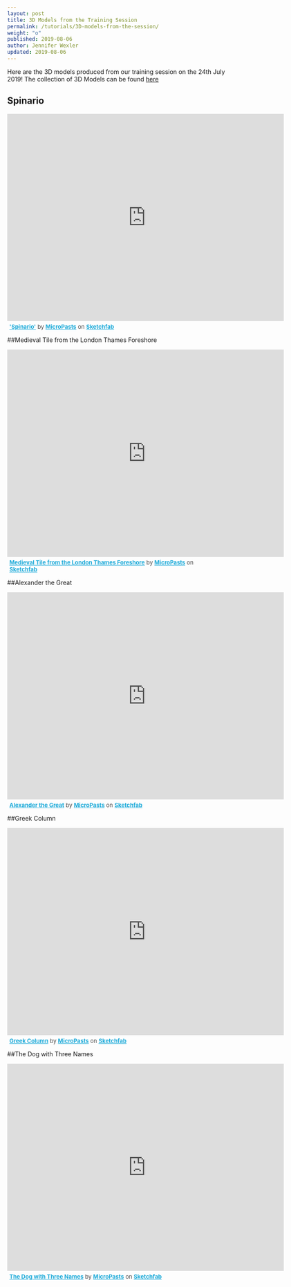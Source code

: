 ```yaml
---
layout: post
title: 3D Models from the Training Session
permalink: /tutorials/3D-models-from-the-session/
weight: "o"
published: 2019-08-06
author: Jennifer Wexler
updated: 2019-08-06
---
```


Here are the 3D models produced from our training session on the 24th July 2019!
The collection of 3D Models can be found [here](https://sketchfab.com/micropasts/collections/festival-of-archaeology-3d-training)

## Spinario
<div class="sketchfab-embed-wrapper">
    <iframe title="A 3D model" width="640" height="480" src="https://sketchfab.com/models/1e2aa0e8047b4cdfa9a30d8fa4fcf7ec/embed" frameborder="0" allow="autoplay; fullscreen; vr" mozallowfullscreen="true" webkitallowfullscreen="true"></iframe>

<p style="font-size: 13px; font-weight: normal; margin: 5px; color: #4A4A4A;">
    <a href="https://sketchfab.com/3d-models/spinario-1e2aa0e8047b4cdfa9a30d8fa4fcf7ec?utm_medium=embed&utm_source=website&utm_campaign=share-popup" target="_blank" style="font-weight: bold; color: #1CAAD9;">&#39;Spinario&#39;</a>
    by <a href="https://sketchfab.com/micropasts?utm_medium=embed&utm_source=website&utm_campaign=share-popup" target="_blank" style="font-weight: bold; color: #1CAAD9;">MicroPasts</a>
    on <a href="https://sketchfab.com?utm_medium=embed&utm_source=website&utm_campaign=share-popup" target="_blank" style="font-weight: bold; color: #1CAAD9;">Sketchfab</a>
</p>
</div>


##Medieval Tile from the London Thames Foreshore
<div class="sketchfab-embed-wrapper">
    <iframe title="A 3D model" width="640" height="480" src="https://sketchfab.com/models/f9f280a326484f04a1c5b662922b6cc2/embed" frameborder="0" allow="autoplay; fullscreen; vr" mozallowfullscreen="true" webkitallowfullscreen="true"></iframe>

<p style="font-size: 13px; font-weight: normal; margin: 5px; color: #4A4A4A;">
    <a href="https://sketchfab.com/3d-models/medieval-tile-from-the-london-thames-foreshore-f9f280a326484f04a1c5b662922b6cc2?utm_medium=embed&utm_source=website&utm_campaign=share-popup" target="_blank" style="font-weight: bold; color: #1CAAD9;">Medieval Tile from the London Thames Foreshore</a>
    by <a href="https://sketchfab.com/micropasts?utm_medium=embed&utm_source=website&utm_campaign=share-popup" target="_blank" style="font-weight: bold; color: #1CAAD9;">MicroPasts</a>
    on <a href="https://sketchfab.com?utm_medium=embed&utm_source=website&utm_campaign=share-popup" target="_blank" style="font-weight: bold; color: #1CAAD9;">Sketchfab</a>
</p>
</div>

##Alexander the Great
<div class="sketchfab-embed-wrapper">
    <iframe title="A 3D model" width="640" height="480" src="https://sketchfab.com/models/1750a0cb994c4ff28f6f0a1981485dec/embed" frameborder="0" allow="autoplay; fullscreen; vr" mozallowfullscreen="true" webkitallowfullscreen="true"></iframe>

<p style="font-size: 13px; font-weight: normal; margin: 5px; color: #4A4A4A;">
    <a href="https://sketchfab.com/3d-models/alexander-the-great-1750a0cb994c4ff28f6f0a1981485dec?utm_medium=embed&utm_source=website&utm_campaign=share-popup" target="_blank" style="font-weight: bold; color: #1CAAD9;">Alexander the Great</a>
    by <a href="https://sketchfab.com/micropasts?utm_medium=embed&utm_source=website&utm_campaign=share-popup" target="_blank" style="font-weight: bold; color: #1CAAD9;">MicroPasts</a>
    on <a href="https://sketchfab.com?utm_medium=embed&utm_source=website&utm_campaign=share-popup" target="_blank" style="font-weight: bold; color: #1CAAD9;">Sketchfab</a>
</p>
</div>

##Greek Column
<div class="sketchfab-embed-wrapper">
    <iframe title="A 3D model" width="640" height="480" src="https://sketchfab.com/models/5e4605c458e740f9b47622ce920dddec/embed" frameborder="0" allow="autoplay; fullscreen; vr" mozallowfullscreen="true" webkitallowfullscreen="true"></iframe>

<p style="font-size: 13px; font-weight: normal; margin: 5px; color: #4A4A4A;">
    <a href="https://sketchfab.com/3d-models/greek-column-5e4605c458e740f9b47622ce920dddec?utm_medium=embed&utm_source=website&utm_campaign=share-popup" target="_blank" style="font-weight: bold; color: #1CAAD9;">Greek Column</a>
    by <a href="https://sketchfab.com/micropasts?utm_medium=embed&utm_source=website&utm_campaign=share-popup" target="_blank" style="font-weight: bold; color: #1CAAD9;">MicroPasts</a>
    on <a href="https://sketchfab.com?utm_medium=embed&utm_source=website&utm_campaign=share-popup" target="_blank" style="font-weight: bold; color: #1CAAD9;">Sketchfab</a>
</p>
</div>

##The Dog with Three Names
<div class="sketchfab-embed-wrapper">
    <iframe title="A 3D model" width="640" height="480" src="https://sketchfab.com/models/18cb9bfeb9264e5597e2763731ba77f4/embed" frameborder="0" allow="autoplay; fullscreen; vr" mozallowfullscreen="true" webkitallowfullscreen="true"></iframe>

<p style="font-size: 13px; font-weight: normal; margin: 5px; color: #4A4A4A;">
    <a href="https://sketchfab.com/3d-models/the-dog-with-three-names-18cb9bfeb9264e5597e2763731ba77f4?utm_medium=embed&utm_source=website&utm_campaign=share-popup" target="_blank" style="font-weight: bold; color: #1CAAD9;">The Dog with Three Names</a>
    by <a href="https://sketchfab.com/micropasts?utm_medium=embed&utm_source=website&utm_campaign=share-popup" target="_blank" style="font-weight: bold; color: #1CAAD9;">MicroPasts</a>
    on <a href="https://sketchfab.com?utm_medium=embed&utm_source=website&utm_campaign=share-popup" target="_blank" style="font-weight: bold; color: #1CAAD9;">Sketchfab</a>
</p>
</div>
